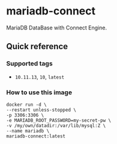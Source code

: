 # mariadb-connect

MariaDB DataBase with Connect Engine.

## Quick reference

### Supported tags

- `10.11.13`, `10`, `latest`

### How to use this image

```shell
docker run -d \
--restart unless-stopped \
-p 3306:3306 \
-e MARIADB_ROOT_PASSWORD=my-secret-pw \
-v /my/own/datadir:/var/lib/mysql:Z \
--name mariadb \
mariadb-connect:latest
```
